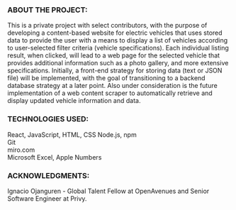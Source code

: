### ABOUT THE PROJECT:

This is a private project with select contributors, with the purpose of developing a content-based website for electric vehicles that uses stored data to provide the user with a means to display a list of vehicles according to user-selected filter criteria (vehicle specifications).  Each individual listing result, when clicked, will lead to a web page for the selected vehicle that provides additional information such as a photo gallery, and more extensive specifications. Initially, a front-end strategy for storing data (text or JSON file) will be implemented, with the goal of transitioning to a backend database strategy at a later point. Also under consideration is the future implementation of a web content scraper to automatically retrieve and display updated vehicle information and data.

### TECHNOLOGIES USED:
React, JavaScript, HTML, CSS
Node.js, npm <br>
Git <br>
miro.com <br>
Microsoft Excel, Apple Numbers<br>

### ACKNOWLEDGMENTS:
Ignacio Ojanguren - Global Talent Fellow at OpenAvenues and Senior Software Engineer at Privy.
